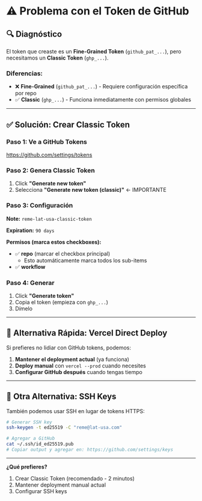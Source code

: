# ⚠️ Problema con el Token de GitHub

## 🔍 Diagnóstico

El token que creaste es un **Fine-Grained Token** (`github_pat_...`), pero necesitamos un **Classic Token** (`ghp_...`).

### Diferencias:
- ❌ **Fine-Grained** (`github_pat_...`) - Requiere configuración específica por repo
- ✅ **Classic** (`ghp_...`) - Funciona inmediatamente con permisos globales

---

## ✅ Solución: Crear Classic Token

### Paso 1: Ve a GitHub Tokens
https://github.com/settings/tokens

### Paso 2: Genera Classic Token
1. Click **"Generate new token"**
2. Selecciona **"Generate new token (classic)"** ← IMPORTANTE

### Paso 3: Configuración
**Note:** `reme-lat-usa-classic-token`

**Expiration:** `90 days`

**Permisos (marca estos checkboxes):**
- ✅ **repo** (marcar el checkbox principal)
  - Esto automáticamente marca todos los sub-items
- ✅ **workflow**

### Paso 4: Generar
1. Click **"Generate token"**
2. Copia el token (empieza con `ghp_...`)
3. Dímelo

---

## 🎯 Alternativa Rápida: Vercel Direct Deploy

Si prefieres no lidiar con GitHub tokens, podemos:

1. **Mantener el deployment actual** (ya funciona)
2. **Deploy manual** con `vercel --prod` cuando necesites
3. **Configurar GitHub después** cuando tengas tiempo

---

## 🚀 Otra Alternativa: SSH Keys

También podemos usar SSH en lugar de tokens HTTPS:

```bash
# Generar SSH key
ssh-keygen -t ed25519 -C "reme@lat-usa.com"

# Agregar a GitHub
cat ~/.ssh/id_ed25519.pub
# Copiar output y agregar en: https://github.com/settings/keys
```

---

**¿Qué prefieres?**
1. Crear Classic Token (recomendado - 2 minutos)
2. Mantener deployment manual actual
3. Configurar SSH keys
